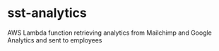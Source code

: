 # sst-analytics
AWS Lambda function retrieving analytics from Mailchimp and Google Analytics and sent to employees
